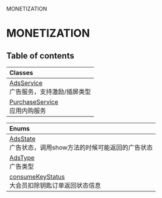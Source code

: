 MONETIZATION

# MONETIZATION <Badge type="tip" text="Groups" /> <Score text="MONETIZATION" />

## Table of contents
| Classes |
| :-----|
| [AdsService](../classes/mw.AdsService.md) <br> 广告服务，支持激励/插屏类型 |
| [PurchaseService](../classes/mw.PurchaseService.md) <br> 应用内购服务 |


| Enums |
| :-----|
| [AdsState](../enums/mw.AdsState.md) <br> 广告状态，调用show方法的时候可能返回的广告状态 |
| [AdsType](../enums/mw.AdsType.md) <br> 广告类型 |
| [consumeKeyStatus](../enums/mw.consumeKeyStatus.md) <br> 大会员扣除钥匙订单返回状态信息 |

